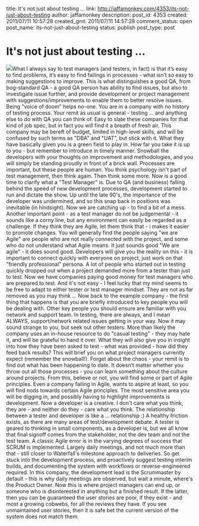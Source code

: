 title: It's not just about testing ...
link: http://jaffamonkey.com/4353/its-not-just-about-testing
author: jaffamonkey
description: 
post_id: 4353
created: 2011/07/11 10:57:28
created_gmt: 2011/07/11 14:57:28
comment_status: open
post_name: its-not-just-about-testing
status: publish
post_type: post

# It's not just about testing ...

![](http://blog.jaffamonkey.com/files/2011/07/Quality_Assurance.png)What I always say to test managers (and testers, in fact) is that it’s easy to find problems, it’s easy to find failings in processes - what isn’t so easy to making suggestions to improve. This is what distinguishes a good QA, from bog-standard QA - a good QA person has ability to find issues, but also to investigate issue further, and provide development or project management with suggestions/improvements to enable them to better resolve issues. Being "voice of doom" helps no-one. You are in a company with no history of testing process. Your remit as usual is general - testing ... and anything else to do with QA you can think of. Easy to slate these companies for that kind of job spec, but in fact you will find it a breath of fresh air. This company may be bereft of budget, limited in high-level skills, and will be confused by such terms as "DBA" and "UAT", but stick with it. What they have basically given you is a green field to play in. How far you take it is up to you - but remember to introduce in timely manner. Snowball the developers with your thoughts on improvement and methodologies, and you will simply be standing proudly in front of a brick wall. Processes are important, but these people are human. You think psychology isn't part of test management, then think again. Then think some more. Now is a good time to clarify what a "Test Manager" is. Due to QA (and business) falling behind the speed of new development processes, development started to run and dictate the show. Up until the late 90's, the importance of the developer was undermined, and so this snap back in positions was inevitable (in hindsight). Now we are catching up - to find a bit of a mess. Another important point - as a test manager do not be judgemental - it sounds like a corny line, but any environment can easily be regarded as a challenge. If they think they are Agile, let them think that - i makes it easier to promote changes. You will generally find the people saying "we are Agile" are people who are not really connected with the project, and some who do not understand what Agile means. It just sounds good "We are agile" - it does sound good. Developers will give you the reality on this - it is important to connect quickly with everyone on project, just work on that "friendly professional" persona. A lot of people who started out in testing quickly dropped out when a project demanded more from a tester than just to test. Now we have companies paying good money for test managers who are prepared to test. And it's not easy - I feel lucky that my mind seems to be free to adapt to either tester or test manager mindset. They are not as far removed as you may think ... Now back to the example company - the first thing that happens is that you are briefly introduced to key people you will be dealing with. Other key people you should ensure are familiar with you network and support team. In testing, there are always, and I mean ALWAYS, support/network related issues getting in your way. Now it may sound strange to you, but seek out other testers. More than likely the company uses an in-house resource to do "casual testing" - they may hate it, and will be grateful to hand it over. What they will also give you in insight into how they have been asked to test - what was provided - how did they feed back results? This will brief you on what project managers currently expect (remember the snowball!). Forget about the chaos - your remit is to find out what has been happening to date. It doesn’t matter whether you throw out all those processes - you can learn something about the culture around projects. From this, believe or not, you will find some or part of Agile principles. Even a company failing in Agile, wants to aspire at least, so you will find nods towards certain Agile principles. The most sensitive area you will be digging in, and possibly having to highlight improvements is development. Now a developer is a creative. I don't care what you think, they are - and neither do they - care what you think. The relationship between a tester and developer is like a ... relationship :) A healthy friction exists, as there are many areas of test/development debate. A tester is geared to thinking in small components, as a developer is, but we all know that final signoff comes from the stakeholder, not the dev team and not the test team. A classic Agile error is in the varying degrees of success that SCRUM is implemented. Largely daily meetings, and not much more than that - still closer to Waterfall's milestone approach to deliveries. So get stuck into the development process, and proactively suggest testing interim builds, and documenting the system with workflows or reverse-engineered required. In this company, the development lead is the Scrummaster by default - this is why daily meetings are observed, but wait a minute, where's the Product Owner. Now this is where project managers can end up, or someone who is disinterested in anything but a finished result. If the latter, then you can be guaranteed the user stories are poor, if they exist - and most a growing cobwebs, for all the reviews they have. If you see unmaintained user stories, then it is safe bet the current version of the system does not match them.